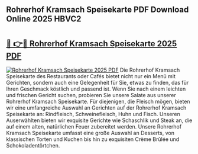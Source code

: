 ## Rohrerhof Kramsach Speisekarte PDF Download Online 2025 HBVC2

# <h2><a href="http://gcdgkmq.nevu.top/?p=Rohrerhof+Kramsach+Speisekarte">🔗 👉🔴 Rohrerhof Kramsach Speisekarte 2025 PDF</a></h2>

[![Rohrerhof Kramsach Speisekarte 2025 PDF](https://i.imgur.com/dBaPXMq.png)](http://gcdgkmq.nevu.top/?p=Rohrerhof+Kramsach+Speisekarte)
Die Rohrerhof Kramsach Speisekarte des Restaurants oder Cafés bietet nicht nur ein Menü mit Gerichten, sondern auch eine Gelegenheit für Sie, etwas zu finden, das für Ihren Geschmack köstlich und passend ist. Wenn Sie nach einem leichten und frischen Gericht suchen, probieren Sie unsere Salate aus unserer Rohrerhof Kramsach Speisekarte. Für diejenigen, die Fleisch mögen, bieten wir eine umfangreiche Auswahl an Gerichten auf der Rohrerhof Kramsach Speisekarte an: Rindfleisch, Schweinefleisch, Huhn und Fisch. Unseren Auserwählten bieten wir exquisite Gerichte wie Schaschlik und Steak an, die auf einem alten, natürlichen Feuer zubereitet werden. Unsere Rohrerhof Kramsach Speisekarte umfasst eine große Auswahl an Desserts, von klassischen Torten und Kuchen bis hin zu exquisiten Crème Brûlée und Schokoladentörtchen.
